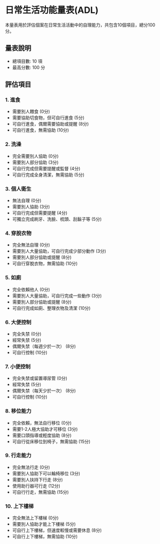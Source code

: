 # 日常生活功能量表(ADL)

本量表用於評估個案在日常生活活動中的自理能力，共包含10個項目，總分100分。

## 量表說明

- 總項目數: 10 項
- 最高分數: 100 分

## 評估項目

### 1. 進食

- 需要別人餵食 (0分)
- 需要協助切食物，但可自行進食 (5分)
- 可自行進食，偶爾需要協助或提醒 (8分)
- 可自行進食，無需協助 (10分)

### 2. 洗澡

- 完全需要別人協助 (0分)
- 需要別人部分協助 (3分)
- 可自行完成但需要提醒或監督 (4分)
- 可自行完成全身清潔，無需協助 (5分)

### 3. 個人衛生

- 無法自理 (0分)
- 需要別人協助 (3分)
- 可自行完成但需要提醒 (4分)
- 可獨立完成刷牙、洗臉、梳頭、刮鬍子等 (5分)

### 4. 穿脫衣物

- 完全無法自理 (0分)
- 需要別人大量協助，可自行完成少部分動作 (3分)
- 需要別人部分協助或提醒 (8分)
- 可自行穿脫衣物，無需協助 (10分)

### 5. 如廁

- 完全依賴他人 (0分)
- 需要別人大量協助，可自行完成一些動作 (3分)
- 需要別人部分協助或提醒 (8分)
- 可自行完成如廁、整理衣物及清潔 (10分)

### 6. 大便控制

- 完全失禁 (0分)
- 經常失禁 (5分)
- 偶爾失禁（每週少於一次） (8分)
- 可自行控制 (10分)

### 7. 小便控制

- 完全失禁或留置導尿管 (0分)
- 經常失禁 (5分)
- 偶爾失禁（每天少於一次） (8分)
- 可自行控制 (10分)

### 8. 移位能力

- 完全依賴，無法自行移位 (0分)
- 需要1-2人極大協助才可移位 (3分)
- 需要口頭指導或輕度協助 (8分)
- 可自行從床移位到椅子，無需協助 (15分)

### 9. 行走能力

- 完全無法行走 (0分)
- 需要別人協助下可以輪椅移位 (3分)
- 需要別人扶持下行走 (8分)
- 使用助行器可行走 (12分)
- 可自行行走，無需協助 (15分)

### 10. 上下樓梯

- 完全無法上下樓梯 (0分)
- 需要別人協助才能上下樓梯 (5分)
- 可自行上下樓梯，但速度較慢或需要休息 (8分)
- 可自行上下樓梯，無需協助 (10分)

